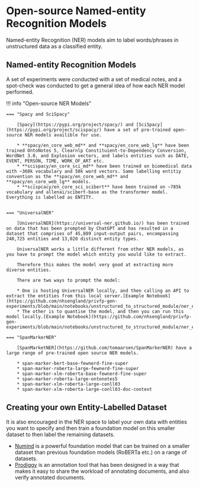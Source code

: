 # Open-source Named-entity Recognition Models 

Named-entity Recognition (NER) models aim to label words/phrases in unstructured data as a classified entity.

## Named-entity Recognition Models

A set of experiments were conducted with a set of medical notes, and a spot-check was conducted to get a general idea of how each NER model performed.

!!! info "Open-source NER Models"

    === "Spacy and SciSpacy"

        [Spacy](https://pypi.org/project/spacy/) and [SciSpacy](https://pypi.org/project/scispacy/) have a set of pre-trained open-source NER models availible for use. 

        * **spacy/en_core_web_md** and **spacy/en_core_web_lg** have been trained OntoNotes 5, Clearnlp Constituient-to-Dependency Conversion, WordNet 3.0, and Explosion vectors, and labels entities such as DATE, EVENT, PERSON, TIME, WORK_OF_ART etc.
        * **scispacy/en_core_sci_md** have been trained on biomedical data with ~360k vocabulary and 50k word vectors. Same labelling entitiy convention as the **spacy/en_core_web_md** and **spacy/en_core_web_lg** models.
        * **scispcacy/en_core_sci_scibert** have been trained on ~785k vocabulary and allenai/scibert-base as the transformer model. Everything is labelled as ENTITY.
        

    === "UniversalNER"
        
        [UniversalNER](https://universal-ner.github.io/) has been trained on data that has been prompted by ChatGPT and has resulted in a dataset that comprises of 45,889 input-output pairs, encompassing 240,725 entities and 13,020 distinct entity types. 
        
        UniversalNER works a little different from other NER models, as you have to prompt the model which entity you would like to extract. 

        Therefore this makes the model very good at extracting more diverse entities. 

        There are two ways to prompt the model:

        * One is hosting UniversalNER locally, and then calling an API to extract the entities from this local server.[Example Notebook](https://github.com/nhsengland/privfp-gen-experiments/blob/main/notebooks/unstructured_to_structured_module/ner_exploration/uniNer_api.ipynb)
        * The other is to quantise the model, and then you can run this model locally.[Example Notebook](https://github.com/nhsengland/privfp-gen-experiments/blob/main/notebooks/unstructured_to_structured_module/ner_exploration/uniNer_quantised.ipynb)

    === "SpanMarkerNER"

        [SpanMarketNER](https://github.com/tomaarsen/SpanMarkerNER) have a large range of pre-trained open source NER models.

        * span-marker-bert-base-fewnerd-fine-super
        * span-marker-roberta-large-fewnerd-fine-super
        * span-marker-xlm-roberta-base-fewnerd-fine-super
        * span-marker-roberta-large-ontonotes5
        * span-marker-xlm-roberta-large-conll03
        * span-marker-xlm-roberta-large-conll03-doc-context

## Creating your own Entity-Labelled Dataset
It is also encouraged in the NER space to label your own data with entities you want to specify and then train a foundation model on this smaller dataset to then label the remaining datasets.

 * [Numind](https://www.numind.ai/blog/a-foundation-model-for-entity-recognition) is a powerful foundation model that can be trained on a smaller dataset than previous foundation models (RoBERTa etc.) on a range of datasets. 
 * [Prodiggy](https://spacy.io/universe/project/prodigy) is an annotation tool that has been designed in a way that makes it easy to share the workload of annotating documents, and also verify annotated documents.